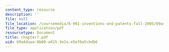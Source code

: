 ```yaml
---
content_type: resource
description: ''
file: null
file_location: /coursemedia/6-901-inventions-and-patents-fall-2005/69a4daaa8b00a4153e2ae5ef0a5cbdb6_chapter7.pdf
file_type: application/pdf
resourcetype: Document
title: chapter7.pdf
uid: 69a4daaa-8b00-a415-3e2a-e5ef0a5cbdb6
---
```

